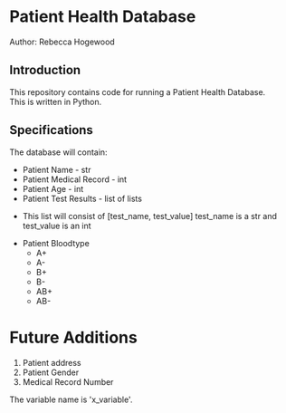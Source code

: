 # Patient Health Database

Author: Rebecca Hogewood

## Introduction
This repository contains code for running a Patient Health Database.  
This is written in Python.

## Specifications
The database will contain:  
* Patient Name - str
* Patient Medical Record - int
* Patient Age - int
* Patient Test Results - list of lists
 - This list will consist of [test_name, test_value]
 test_name is a str and test_value is an int


* Patient Bloodtype
    - A+
    - A-
    - B+
    - B-
    - AB+
    - AB-
       

# Future Additions
1. Patient address
1. Patient Gender
1. Medical Record Number

The variable name is 'x_variable'.



